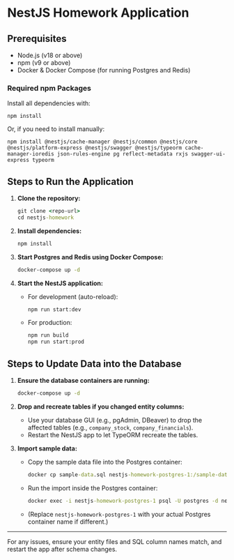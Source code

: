 # NestJS Homework Application

## Prerequisites

- Node.js (v18 or above)
- npm (v9 or above)
- Docker & Docker Compose (for running Postgres and Redis)

### Required npm Packages
Install all dependencies with:

    npm install

Or, if you need to install manually:

    npm install @nestjs/cache-manager @nestjs/common @nestjs/core @nestjs/platform-express @nestjs/swagger @nestjs/typeorm cache-manager-ioredis json-rules-engine pg reflect-metadata rxjs swagger-ui-express typeorm

## Steps to Run the Application

1. **Clone the repository:**
    ```cmd
    git clone <repo-url>
    cd nestjs-homework
    ```

2. **Install dependencies:**
    ```cmd
    npm install
    ```

3. **Start Postgres and Redis using Docker Compose:**
    ```cmd
    docker-compose up -d
    ```

4. **Start the NestJS application:**
    - For development (auto-reload):
      ```cmd
      npm run start:dev
      ```
    - For production:
      ```cmd
      npm run build
      npm run start:prod
      ```

## Steps to Update Data into the Database

1. **Ensure the database containers are running:**
    ```cmd
    docker-compose up -d
    ```

2. **Drop and recreate tables if you changed entity columns:**
    - Use your database GUI (e.g., pgAdmin, DBeaver) to drop the affected tables (e.g., `company_stock`, `company_financials`).
    - Restart the NestJS app to let TypeORM recreate the tables.

3. **Import sample data:**
    - Copy the sample data file into the Postgres container:
      ```cmd
      docker cp sample-data.sql nestjs-homework-postgres-1:/sample-data.sql
      ```
    - Run the import inside the Postgres container:
      ```cmd
      docker exec -i nestjs-homework-postgres-1 psql -U postgres -d nestdb -f /sample-data.sql
      ```
    - (Replace `nestjs-homework-postgres-1` with your actual Postgres container name if different.)

---

For any issues, ensure your entity files and SQL column names match, and restart the app after schema changes.
